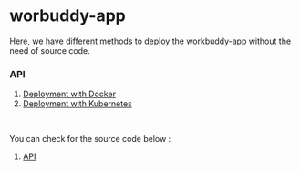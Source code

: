 # worbuddy-app
Here, we have different methods to deploy the workbuddy-app without the need of source code.

### API
1. [Deployment with Docker](https://github.com/aj-learnings/workbuddy-cloud/tree/master/api/docker)
2. [Deployment with Kubernetes](https://github.com/aj-learnings/workbuddy-cloud/tree/master/api/k8s)

<br/>

You can check for the source code below :
1. [API](https://github.com/aj-learnings/workbuddy-api)
